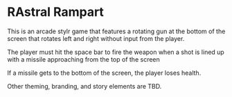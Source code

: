 # RAstral Rampart

This is an arcade stylr game that features a rotating gun at the bottom of the screen that rotates left and right without input from the player.

The player must hit the space bar to fire the weapon when a shot is lined up with a missile approaching from the top of the screen

If a missile gets to the bottom of the screen, the player loses health.

Other theming, branding, and story elements are TBD.

